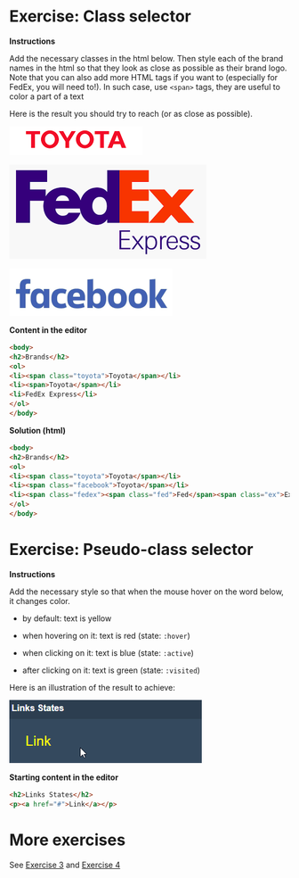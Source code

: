 # Exercise: Class selector

**Instructions**

Add the necessary classes in the html below. Then style each of the brand names in the html so that they look as close as possible as their brand logo.
Note that you can also add more HTML tags if you want to (especially for FedEx, you will need to!). In such case, use `<span>` tags, they are useful to color a part of a text

Here is the result you should try to reach (or as close as possible).

![](./resources/toyota.png)

![](./resources/fedex.png)

![](./resources/facebook.png)

**Content in the editor**

```html
<body>
<h2>Brands</h2>
<ol>  
<li><span class="toyota">Toyota</span></li>
<li><span>Toyota</span></li>
<li>FedEx Express</li>
</ol>
</body>
```

**Solution (html)**

```html
<body>
<h2>Brands</h2>
<ol>  
<li><span class="toyota">Toyota</span></li>
<li><span class="facebook">Toyota</span></li>
<li><span class="fedex"><span class="fed">Fed</span><span class="ex">Ex</span> <span class="express">Express</span></span></li>
</ol>
</body>
```

# Exercise: Pseudo-class selector

**Instructions**

Add the necessary style so that when the mouse hover on the word below, it changes color. 

- by default: text is yellow 

- when hovering on it: text is red (state: `:hover`)

- when clicking on it: text is blue (state: `:active`)

- after clicking on it: text is green (state: `:visited`)

Here is an illustration of the result to achieve:

![](./resources/hover-animated.gif)

**Starting content in the editor**

```html
<h2>Links States</h2>
<p><a href="#">Link</a></p>
```

# More exercises

See [Exercise 3](./exercise-3) and [Exercise 4](./exercise-4)

